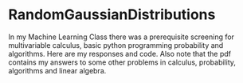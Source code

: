 # RandomGaussianDistributions
In my Machine Learning Class there was a prerequisite screening for multivariable calculus, basic python programming probability and algorithms. Here are my responses and code. 
Also note that the pdf contains my answers to some other problems in calculus, probability, algorithms and linear algebra. 
